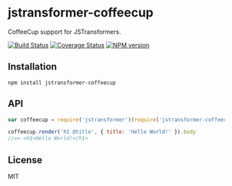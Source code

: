 # jstransformer-coffeecup

CoffeeCup support for JSTransformers.

[![Build Status](https://img.shields.io/travis/jstransformers/jstransformer-coffeecup/master.svg)](https://travis-ci.org/jstransformers/jstransformer-coffeecup)
[![Coverage Status](https://img.shields.io/coveralls/jstransformers/jstransformer-coffeecup/master.svg)](https://coveralls.io/r/jstransformers/jstransformer-coffeecup?branch=master)
[![NPM version](https://img.shields.io/npm/v/jstransformer-coffeecup.svg)](https://www.npmjs.org/package/jstransformer-coffeecup)

## Installation

    npm install jstransformer-coffeecup

## API

```js
var coffeecup = require('jstransformer')(require('jstransformer-coffeecup'))

coffeecup.render('h1 @title', { title: 'Hello World!' }).body
//=> <h1>Hello World!</h1>
```

## License

MIT
